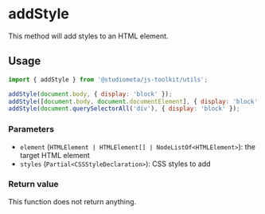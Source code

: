 # addStyle

This method will add styles to an HTML element.

## Usage

```js
import { addStyle } from '@studiometa/js-toolkit/utils';

addStyle(document.body, { display: 'block' });
addStyle([document.body, document.documentElement], { display: 'block' });
addStyle(document.querySelectorAll('div'), { display: 'block' });
```

### Parameters

- `element` (`HTMLElement | HTMLElement[] | NodeListOf<HTMLElement>`): the target HTML element
- `styles` (`Partial<CSSStyleDeclaration>`): CSS styles to add

### Return value

This function does not return anything.
